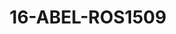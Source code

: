 ---
title: 16-ABEL-ROS1509
image: /v1543919832/viterbo/16-ABEL-ROS1509.jpg
brand: rosa-clara
layout: vestito
---
